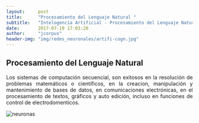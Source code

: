 ```yaml
---
layout:     post
title:      "Procesamiento del Lenguaje Natural "
subtitle:   "Intelogencia Artificial - Procesamiento del Lenguaje Natural."
date:       2017-07-19 17:03:20
author:     "jcorpus"
header-img: "img/redes_neuronales/artifi-cogn.jpg"
---
```


<link href="jcorpus.github.io/css/linea_tiempo.css" rel="stylesheet">
<h2 class="section-heading">Procesamiento del Lenguaje Natural</h2>
<p style="text-align:justify;">Los sistemas de computación secuencial, son exitosos en la resolución de 
problemas matemáticos o científicos, en la creacion, manipulación y mantenimiento de bases de datos, en
comunicaciones electrónicas, en el procesamiento de textos, gráficos y auto edición, incluso en 
funciones de control de electrodomenticos.
</p>

<img style="  display: block;margin-left: auto;margin-right: auto " src="{{ site.baseurl }}/img/redes_neuronales/redes_nuronales.jpg" alt="neuronas">
